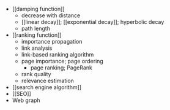 - [[damping function]]
    - decrease with distance
    - [[linear decay]]; [[exponential decay]]; hyperbolic decay
    - path length
- [[ranking function]]
    - importance propagation
    - link analysis
    - link-based ranking algorithm
    - page importance; page ordering
        - page ranking; PageRank
    - rank quality
    - relevance estimation
- [[search engine algorithm]]
- [[SEO]]
- Web graph
